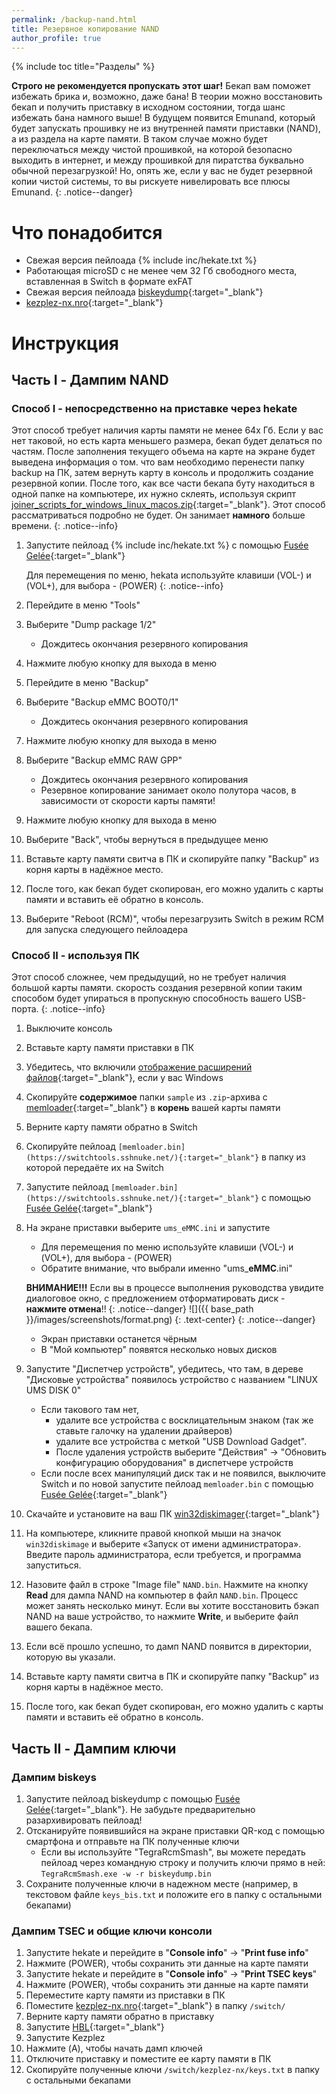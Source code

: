 ```yaml
---
permalink: /backup-nand.html
title: Резервное копирование NAND
author_profile: true
---
```

{% include toc title="Разделы" %}

**Строго не рекомендуется пропускать этот шаг!** Бекап вам поможет избежать брика и, возможно, даже бана! В теории можно восстановить бекап и получить приставку в исходном состоянии, тогда шанс избежать бана намного выше! В будущем появится Emunand, который будет запускать прошивку не из внутренней памяти приставки (NAND), а из раздела на карте памяти. В таком случае можно будет переключаться между чистой прошивкой, на которой безопасно выходить в интернет, и между прошивкой для пиратства буквально обычной перезагрузкой! Но, опять же, если у вас не будет резервной копии чистой системы, то вы рискуете нивелировать все плюсы Emunand. 
{: .notice--danger}

# Что понадобится

* Свежая версия пейлоада {% include inc/hekate.txt %}
* Работающая microSD с не менее чем 32 Гб свободного места, вставленная в Switch в формате exFAT 
* Свежая версия пейлоада [biskeydump](https://switchtools.sshnuke.net/){:target="_blank"}
* [kezplez-nx.nro](https://github.com/shchmue/kezplez-nx/releases/latest){:target="_blank"}

# Инструкция

## Часть I - Дампим NAND

### Способ I - непосредственно на приставке через hekate

Этот способ требует наличия карты памяти не менее 64х Гб. Если у вас нет таковой, но есть карта меньшего размера, бекап будет делаться по частям. После заполнения текущего объема на карте на экране будет выведена информация о том. что вам необходимо перенести папку backup на ПК, затем вернуть карту в консоль и продолжить создание резервной копии. После того, как все части бекапа буту находиться в одной папке на компьютере, их нужно склеять, используя скрипт [joiner_scripts_for_windows_linux_macos.zip](https://github.com/CTCaer/hekate/releases/download/v4.2/joiner_scripts_for_windows_linux_macos.zip){:target="_blank"}. Этот способ рассматриваться подробно не будет. Он занимает **намного** больше времени. 
{: .notice--info}

1. Запустите пейлоад {% include inc/hekate.txt %} с помощью [Fusée Gelée](fusee-gelee){:target="_blank"}

	Для перемещения по меню, hekata используйте клавиши (VOL-) и (VOL+), для выбора - (POWER)
	{: .notice--info}
	
1. Перейдите в меню "Tools"
1. Выберите "Dump package 1/2"
	* Дождитесь окончания резервного копирования 
1. Нажмите любую кнопку для выхода в меню
1. Перейдите в меню "Backup"
1. Выберите "Backup eMMC BOOT0/1"
	* Дождитесь окончания резервного копирования 
1. Нажмите любую кнопку для выхода в меню
1. Выберите "Backup eMMC RAW GPP"
	* Дождитесь окончания резервного копирования
	* Резервное копирование занимает около полутора часов, в зависимости от скорости карты памяти!
1. Нажмите любую кнопку для выхода в меню
1. Выберите "Back", чтобы вернуться в предыдущее меню
1. Вставьте карту памяти свитча в ПК и скопируйте папку "Backup" из корня карты в надёжное место.
1. После того, как бекап будет скопирован, его можно удалить с карты памяти и вставить её обратно в консоль.
1. Выберите "Reboot (RCM)", чтобы перезагрузить Switch в режим RCM для запуска следующего пейлоадера

### Способ II - используя ПК

Этот способ сложнее, чем предыдущий, но не требует наличия большой карты памяти. скорость создания резервной копии таким способом будет упираться в пропускную способность вашего USB-порта. 
{: .notice--info}

1. Выключите консоль
1. Вставьте карту памяти приставки в ПК
1. Убедитесь, что включили [отображение расширений файлов](file-extensions-windows){:target="_blank"}, если у вас Windows
1. Скопируйте **содержимое** папки `sample` из `.zip`-архива с [memloader](https://switchtools.sshnuke.net/){:target="_blank"} в **корень** вашей карты памяти
1. Верните карту памяти обратно в Switch
1. Скопируйте пейлоад `[memloader.bin](https://switchtools.sshnuke.net/){:target="_blank"}` в папку из которой передаёте их на Switch
1. Запустите пейлоад `[memloader.bin](https://switchtools.sshnuke.net/){:target="_blank"}` с помощью [Fusée Gelée](fusee-gelee){:target="_blank"}
1. На экране приставки выберите `ums_eMMC.ini` и запустите
	* Для перемещения по меню используйте клавиши (VOL-) и (VOL+), для выбора - (POWER)
	* Обратите внимание, что выбрали именно "ums_**eMMC**.ini"

	**ВНИМАНИЕ!!!** Если вы в процессе выполнения руководства увидите диалоговое окно, с предложением отформатировать диск - **нажмите отмена**!!
	{: .notice--danger}
	![]({{ base_path }}/images/screenshots/format.png) 
	{: .text-center}
	{: .notice--danger}

	* Экран приставки останется чёрным 
	* В "Мой компьютер" появятся несколько новых дисков
1. Запустите "Диспетчер устройств", убедитесь, что там, в дереве "Дисковые устройства" появилось устройство с названием "LINUX UMS DISK 0"
	* Если такового там нет, 
		* удалите все устройства с восклицательным знаком (так же ставьте галочку на удалении драйверов)
		* удалите все устройства с меткой "USB Download Gadget".
		* После удаления устройств выберите "Действия" -> "Обновить конфигурацию оборудования" в диспетчере устройств
	* Если после всех манипуляций диск так и не появился, выключите Switch и по новой запустите пейлоад `memloader.bin` с помощью [Fusée Gelée](fusee-gelee){:target="_blank"}
1. Скачайте и установите на ваш ПК [win32diskimager](https://sourceforge.net/projects/win32diskimager/){:target="_blank"}
1. На компьютере, кликните правой кнопкой мыши на значок `win32diskimage` и выберите «Запуск от имени администратора». Введите пароль администратора, если требуется, и программа запуститься.
1.	Назовите файл в строке "Image file" `NAND.bin`. Нажмите на кнопку **Read** для дампа NAND на компьютер в файл `NAND.bin`. Процесс может занять несколько минут. Если вы хотите восстановить бэкап NAND на ваше устройство, то нажмите **Write**, и выберите файл вашего бекапа.
1.	Если всё прошло успешно, то дамп NAND появится в директории, которую вы указали. 
1. Вставьте карту памяти свитча в ПК и скопируйте папку "Backup" из корня карты в надёжное место.
1. После того, как бекап будет скопирован, его можно удалить с карты памяти и вставить её обратно в консоль.

## Часть II - Дампим ключи

### Дампим biskeys

1. Запустите пейлоад biskeydump с помощью [Fusée Gelée](fusee-gelee){:target="_blank"}. Не забудьте предварительно разархивировать пейлоад!
1. Отсканируйте появившийся на экране приставки QR-код с помощью смартфона и отправьте на ПК полученные ключи
	* Если вы используйте "TegraRcmSmash", вы можете передать пейлоад через командную строку и получить ключи прямо в ней: `TegraRcmSmash.exe -w -r biskeydump.bin`
1. Сохраните полученные ключи в надежном месте (например, в текстовом файле `keys_bis.txt` и положите его в папку с остальными бекапами)

### Дампим TSEC и общие ключи консоли

1. Запустите hekate и перейдите в "**Console info**" -> "**Print fuse info**"
1. Нажмите (POWER), чтобы сохранить эти данные на карте памяти
1. Запустите hekate и перейдите в "**Console info**" -> "**Print TSEC keys**"
1. Нажмите (POWER), чтобы сохранить эти данные на карте памяти
1. Переместите карту памяти из приставки в ПК
1. Поместите [kezplez-nx.nro](https://github.com/shchmue/kezplez-nx/releases/latest){:target="_blank"} в папку `/switch/`
1. Верните карту памяти обратно в приставку
1. Запустите [HBL](launch-hbl){:target="_blank"}
1. Запустите Kezplez
1. Нажмите (A), чтобы начать дамп ключей
1. Отключите приставку и поместите ее карту памяти в ПК
1. Скопируйте полученные ключи `/switch/kezplez-nx/keys.txt` в папку с остальными бекапами